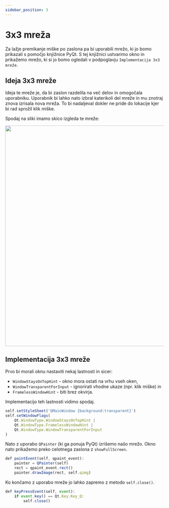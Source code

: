 ```yaml
---
sidebar_position: 3
---
```


# 3x3 mreža

Za lažje premikanje miške po zaslona pa bi uporabili mrežo, ki jo bomo prikazali s pomočjo knjižnice PyQt. S tej knjižnici ustvarimo okno in prikažemo mrežo, ki si jo bomo ogledali v podpoglavju `Implementacija 3x3 mreže`.

## Ideja 3x3 mreže
Ideja te mreže je, da bi zaslon razdelila na več delov in omogočala uporabniku. Uporabnik bi lahko nato izbral katerikoli del mreže in mu znotraj znova izrisala nova mreža. To bi nadaljeval dokler ne pride do lokacije kjer bi rad sprožil klik miške.

Spodaj na sliki imamo skico izgleda te mreže:

<img src="https://i.imgur.com/Zov20Hw.jpg" width="700px"   />

## Implementacija 3x3 mreže

Prvo bi morali oknu nastaviti nekaj lastnosti in sicer:
- `WindowStaysOnTopHint` - okno mora ostati na vrhu vseh oken,
- `WindowTransparentForInput` - ignorirati vhodne ukaze (npr. klik miške) in
- `FramelessWindowHint` - biti brez okvirja.

Implementacijo teh lastnosti vidimo spodaj.

```jsx title="Nastavitve okna"
self.setStyleSheet('QMainWindow {background:transparent}')
self.setWindowFlags(
    Qt.WindowType.WindowStaysOnTopHint |
    Qt.WindowType.FramelessWindowHint |
    Qt.WindowType.WindowTransparentForInput
)
```

 Nato z uporabo `QPainter` (ki ga ponuja PyQt) izrišemo našo mrežo. Okno nato prikažemo preko celotnega zaslona z `showFullScreen`.

```jsx title="Izris mreže"
def paintEvent(self, qpaint_event):
    painter = QPainter(self)
    rect = qpaint_event.rect()
    painter.drawImage(rect, self.qimg)
```

Ko končamo z uporabo mreže jo lahko zapremo z metodo `self.close()`.

```jsx title="Prekinitev mreže"
def keyPressEvent(self, event):
    if event.key() == Qt.Key.Key_Q:
        self.close()
```